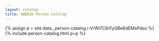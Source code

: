 ```yaml
---
layout: catalog
title: SWERIK Person Catalog
---
```

{% assign p = site.data._person-catalog.i-VrWi7C8rFyQBe6dEMsPdso %}
{% include person-catalog.html p=p %}

